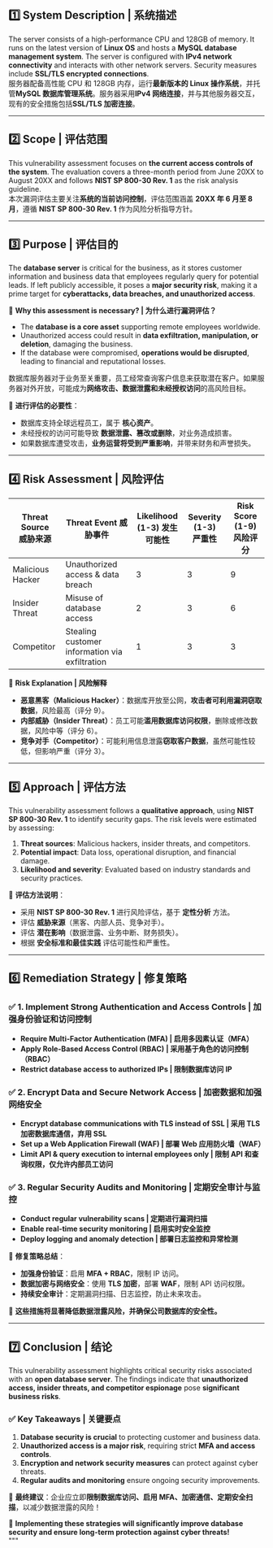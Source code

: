 ## **1️⃣ System Description | 系统描述**  
The server consists of a high-performance CPU and 128GB of memory. It runs on the latest version of **Linux OS** and hosts a **MySQL database management system**. The server is configured with **IPv4 network connectivity** and interacts with other network servers. Security measures include **SSL/TLS encrypted connections**.  
服务器配备高性能 CPU 和 128GB 内存，运行**最新版本的 Linux 操作系统**，并托管**MySQL 数据库管理系统**。服务器采用**IPv4 网络连接**，并与其他服务器交互，现有的安全措施包括**SSL/TLS 加密连接**。  

---  

## **2️⃣ Scope | 评估范围**  
This vulnerability assessment focuses on **the current access controls of the system**. The evaluation covers a three-month period from June 20XX to August 20XX and follows **NIST SP 800-30 Rev. 1** as the risk analysis guideline.  
本次漏洞评估主要关注**系统的当前访问控制**，评估范围涵盖 **20XX 年 6 月至 8 月**，遵循 **NIST SP 800-30 Rev. 1** 作为风险分析指导方针。  

---  

## **3️⃣ Purpose | 评估目的**  
The **database server** is critical for the business, as it stores customer information and business data that employees regularly query for potential leads. If left publicly accessible, it poses a **major security risk**, making it a prime target for **cyberattacks, data breaches, and unauthorized access**.  

📌 **Why this assessment is necessary? | 为什么进行漏洞评估？**  
- The **database is a core asset** supporting remote employees worldwide.  
- Unauthorized access could result in **data exfiltration, manipulation, or deletion**, damaging the business.  
- If the database were compromised, **operations would be disrupted**, leading to financial and reputational losses.  

数据库服务器对于业务至关重要，员工经常查询客户信息来获取潜在客户。如果服务器对外开放，可能成为**网络攻击、数据泄露和未经授权访问**的高风险目标。  

📌 **进行评估的必要性**：  
- 数据库支持全球远程员工，属于 **核心资产**。  
- 未经授权的访问可能导致 **数据泄露、篡改或删除**，对业务造成损害。  
- 如果数据库遭受攻击，**业务运营将受到严重影响**，并带来财务和声誉损失。  

---  

## **4️⃣ Risk Assessment | 风险评估**  
| **Threat Source<br>威胁来源**  | **Threat Event 威胁事件** | **Likelihood <br>(1-3) 发生可能性**| **Severity (1-3) <br>严重性** | **Risk Score (1-9)   风险评分**|
|----------------|------------|----------------|------------|----------------|
| Malicious Hacker | Unauthorized access & data breach | 3 | 3 | 9 |
| Insider Threat | Misuse of database access | 2 | 3 | 6 |
| Competitor | Stealing customer information via exfiltration | 1 | 3 | 3 |

📌 **Risk Explanation | 风险解释**  
- **恶意黑客（Malicious Hacker）**：数据库开放至公网，**攻击者可利用漏洞窃取数据**，风险最高（评分 9）。  
- **内部威胁（Insider Threat）**：员工可能**滥用数据库访问权限**，删除或修改数据，风险中等（评分 6）。  
- **竞争对手（Competitor）**：可能利用信息泄露**窃取客户数据**，虽然可能性较低，但影响严重（评分 3）。  

---  

## **5️⃣ Approach | 评估方法**  
This vulnerability assessment follows a **qualitative approach**, using **NIST SP 800-30 Rev. 1** to identify security gaps. The risk levels were estimated by assessing:  
1. **Threat sources**: Malicious hackers, insider threats, and competitors.  
2. **Potential impact**: Data loss, operational disruption, and financial damage.  
3. **Likelihood and severity**: Evaluated based on industry standards and security practices.  

📌 **评估方法说明**：  
- 采用 **NIST SP 800-30 Rev. 1** 进行风险评估，基于 **定性分析** 方法。  
- 评估 **威胁来源**（黑客、内部人员、竞争对手）。  
- 评估 **潜在影响**（数据泄露、业务中断、财务损失）。  
- 根据 **安全标准和最佳实践** 评估可能性和严重性。  

---  

## **6️⃣ Remediation Strategy | 修复策略**  
### **✅ 1. Implement Strong Authentication and Access Controls | 加强身份验证和访问控制**  
- **Require Multi-Factor Authentication (MFA) | 启用多因素认证（MFA）**  
- **Apply Role-Based Access Control (RBAC) | 采用基于角色的访问控制（RBAC）**  
- **Restrict database access to authorized IPs | 限制数据库访问 IP**  

### **✅ 2. Encrypt Data and Secure Network Access | 加密数据和加强网络安全**  
- **Encrypt database communications with TLS instead of SSL | 采用 TLS 加密数据库通信，弃用 SSL**  
- **Set up a Web Application Firewall (WAF) | 部署 Web 应用防火墙（WAF）**  
- **Limit API & query execution to internal employees only | 限制 API 和查询权限，仅允许内部员工访问**  

### **✅ 3. Regular Security Audits and Monitoring | 定期安全审计与监控**  
- **Conduct regular vulnerability scans | 定期进行漏洞扫描**  
- **Enable real-time security monitoring | 启用实时安全监控**  
- **Deploy logging and anomaly detection | 部署日志监控和异常检测**  

📌 **修复策略总结**：  
- **加强身份验证**：启用 **MFA + RBAC**，限制 IP 访问。  
- **数据加密与网络安全**：使用 **TLS 加密**，部署 **WAF**，限制 API 访问权限。  
- **持续安全审计**：定期漏洞扫描、日志监控，防止未来攻击。  

🚀 **这些措施将显著降低数据泄露风险，并确保公司数据库的安全性。**  

---  

## **7️⃣ Conclusion | 结论**  
This vulnerability assessment highlights critical security risks associated with an **open database server**. The findings indicate that **unauthorized access, insider threats, and competitor espionage** pose **significant business risks**.  

### **✅ Key Takeaways | 关键要点**  
1. **Database security is crucial** to protecting customer and business data.  
2. **Unauthorized access is a major risk**, requiring strict **MFA and access controls**.  
3. **Encryption and network security measures** can protect against cyber threats.  
4. **Regular audits and monitoring** ensure ongoing security improvements.  

📌 **最终建议**：企业应立即**限制数据库访问、启用 MFA、加密通信、定期安全扫描**，以减少数据泄露的风险！  

🚀 **Implementing these strategies will significantly improve database security and ensure long-term protection against cyber threats!**  
"""

